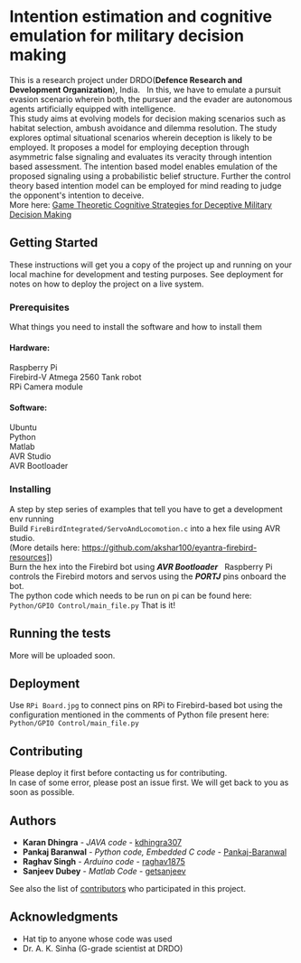 # Intention estimation and cognitive emulation for military decision making

This is a research project under DRDO(**Defence Research and Development Organization**), India.  
In this, we have to emulate a pursuit evasion scenario wherein both, the pursuer and the evader are autonomous agents artificially equipped with intelligence.  
This study aims at evolving models for decision making scenarios such as habitat selection, ambush avoidance and dilemma resolution. The study explores optimal situational scenarios wherein deception is likely to be employed. It proposes a model for employing deception through asymmetric false signaling and evaluates its veracity through intention based assessment. The intention based model enables emulation of the proposed signaling using a probabilistic belief structure. Further the control theory based intention model can be employed for mind reading to judge the opponent's intention to deceive.  
More here: [Game Theoretic Cognitive Strategies for Deceptive Military Decision Making](https://github.com/Pankaj-Baranwal/DRDO-Robot/blob/master/DRDO%20Brain/Game%20Theoretic%20Cognitive%20Strategies%20for%20Deceptive%20Report%202016Military%20Decision%20Making.docx?raw=true)


## Getting Started

These instructions will get you a copy of the project up and running on your local machine for development and testing purposes. See deployment for notes on how to deploy the project on a live system.

### Prerequisites

What things you need to install the software and how to install them
#### Hardware:
Raspberry Pi  
Firebird-V Atmega 2560 Tank robot  
RPi Camera module  
  
#### Software:
Ubuntu  
Python  
Matlab  
AVR Studio  
AVR Bootloader  
  
### Installing

A step by step series of examples that tell you have to get a development env running  
Build `FireBirdIntegrated/ServoAndLocomotion.c` into a hex file using AVR studio.  
(More details here: https://github.com/akshar100/eyantra-firebird-resources])  
Burn the hex into the Firebird bot using ***AVR Bootloader***  
Raspberry Pi controls the Firebird motors and servos using the ***PORTJ*** pins onboard the bot.  
The python code which needs to be run on pi can be found here: `Python/GPIO Control/main_file.py`
That is it!

## Running the tests

More will be uploaded soon.

## Deployment

Use `RPi Board.jpg` to connect pins on RPi to Firebird-based bot using the configuration mentioned in the comments of Python file present here: `Python/GPIO Control/main_file.py`

## Contributing

Please deploy it first before contacting us for contributing.  
In case of some error, please post an issue first. We will get back to you as soon as possible.

## Authors

* **Karan Dhingra** - *JAVA code* - [kdhingra307](https://github.com/kdhingra307)
* **Pankaj Baranwal** - *Python code, Embedded C code* - [Pankaj-Baranwal](https://github.com/Pankaj-Baranwal)
* **Raghav Singh** - *Arduino code* - [raghav1875](https://github.com/raghav1875)
* **Sanjeev Dubey** - *Matlab Code* - [getsanjeev](https://github.com/getsanjeev)

See also the list of [contributors](https://github.com/Pankaj-Baranwal/DRDO-Robot/contributors) who participated in this project.

## Acknowledgments

* Hat tip to anyone whose code was used
* Dr. A. K. Sinha (G-grade scientist at DRDO)
